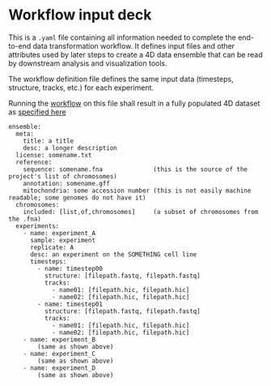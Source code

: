 # Workflow input deck 

This is a `.yaml` file containing all information needed to complete the
end-to-end data transformation workflow. It defines input files and other
attributes used by later steps to create a 4D data ensemble that can be
read by downstream analysis and visualization tools. 

The workflow definition file defines the same input data (timesteps,
structure, tracks, etc.) for each experiment. 

Running the [workflow](workflow.md) on this file shall result in a fully populated 
4D dataset as [specified here](https://github.com/epicsuite/episcope/blob/main/spec/1.1.md)

```        
ensemble:
  meta:
    title: a title
    desc: a longer description
  license: somename.txt
  reference:
    sequence: somename.fna              (this is the source of the project's list of chromosomes)
    annotation: somename.gff
    mitochondria: some accession number (this is not easily machine readable; some genomes do not have it)
  chromosomes:
    included: [list,of,chromosomes]     (a subset of chromosomes from the .fna)
  experiments:
    - name: experiment_A
      sample: experiment
      replicate: A  
      desc: an experiment on the SOMETHING cell line
      timesteps:
        - name: timestep00
          structure: [filepath.fastq, filepath.fastq]
          tracks:
            - name01: [filepath.hic, filepath.hic]
            - name02: [filepath.hic, filepath.hic]
        - name: timestep01
          structure: [filepath.fastq, filepath.fastq]
          tracks:
            - name01: [filepath.hic, filepath.hic]
            - name02: [filepath.hic, filepath.hic]
    - name: experiment_B
        (same as shown above)
    - name: experiment_C
        (same as shown above)
    - name: experiment_D
        (same as shown above)
```
